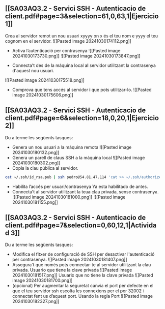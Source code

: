 ## [[SA03AQ3.2 - Servici SSH - Autenticacio de client.pdf#page=3&selection=61,0,63,1|Ejercicio 1]]
Crea al servidor remot un nou usuari xyyyy on x és el teu nom e yyyy el teu cognom en el servidor. 
![[Pasted image 20241030174112.png]]
- Activa l’autenticació per contrasenya 
![[Pasted image 20241030173730.png]]
![[Pasted image 20241030173847.png]]

- Connecta't des de la màquina local al servidor utilitzant la contrasenya d'aquest nou usuari. 

![[Pasted image 20241030175518.png]]

- Comprova que tens accés al servidor i que pots utilitzar-lo.
![[Pasted image 20241030175606.png]]

## [[SA03AQ3.2 - Servici SSH - Autenticacio de client.pdf#page=6&selection=18,0,20,1|Ejercicio 2]]
Du a terme les següents tasques: 
- Genera un nou usuari a la màquina remota 
![[Pasted image 20241030180132.png]]
- Genera un parell de claus SSH a la màquina local 
![[Pasted image 20241030180302.png]]
- Copia la clau pública al servidor. 
``` bash
cat ~/.ssh/id_rsa.pub | ssh pedro@54.81.47.114 'cat >> ~/.ssh/authorized_keys'
```
- Habilita l’accés per usuari/contrasenya 
Ya esta habilitado de antes.
- Connecta't al servidor utilitzant la teua clau privada, sense contrasenya.
![[Pasted image 20241030181000.png]]
![[Pasted image 20241030181155.png]]

## [[SA03AQ3.2 - Servici SSH - Autenticacio de client.pdf#page=7&selection=0,60,12,1|Actividad 3]]

Du a terme les següents tasques: 
- Modifica el fitxer de configuració de SSH per desactivar l'autenticació per contrasenya. 
 ![[Pasted image 20241030181407.png]]
- Assegura't que només pots connectar-te al servidor utilitzant la clau privada. 
Usuario que tiene la clave privada
![[Pasted image 20241030181517.png]]
Usuario que no tiene la clave privada
![[Pasted image 20241030181700.png]]
- (opcional) Per augmentar la seguretat canvia el port per defecte en el que el teu servidor ssh escolta les connexions per el por 32002 i connectat fent us d’aquest port.
Usando la regla Port
 ![[Pasted image 20241030182327.png]]